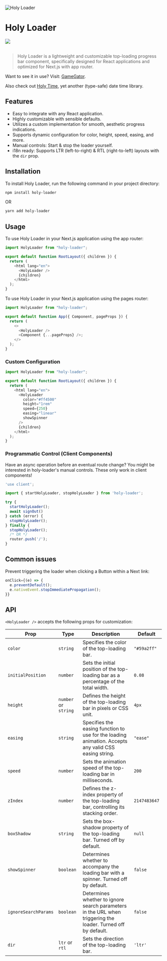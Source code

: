 ![Holy Loader](https://github.com/user-attachments/assets/4058eb51-92ce-4df2-86ac-73ce4c049ded)

<h1>Holy Loader</h1>
<a href="https://www.npmjs.com/package/holy-loader"><img src="https://img.shields.io/npm/v/holy-loader.svg?style=flat" /></a>
<br>
<br>

> Holy Loader is a lightweight and customizable top-loading progress bar component, specifically designed for React applications and optimized for Next.js with app router.

Want to see it in use? Visit: [GameGator](https://gamegator.net).

Also check out [Holy Time](https://github.com/badosz0/holy-time), yet another (type-safe) date time library.

## Features

- Easy to integrate with any React application.
- Highly customizable with sensible defaults.
- Utilizes a custom implementation for smooth, aesthetic progress indications.
- Supports dynamic configuration for color, height, speed, easing, and more.
- Manual controls: Start & stop the loader yourself.
- i18n ready: Supports LTR (left-to-right) & RTL (right-to-left) layouts with the `dir` prop.

## Installation

To install Holy Loader, run the following command in your project directory:

```bash
npm install holy-loader
```

OR

```bash
yarn add holy-loader
```

## Usage

To use Holy Loader in your Next.js application using the app router:

```typescript
import HolyLoader from "holy-loader";

export default function RootLayout({ children }) {
  return (
    <html lang="en">
      <HolyLoader />
      {children}
    </html>
  );
}
```

To use Holy Loader in your Next.js application using the pages router:

```typescript
import HolyLoader from "holy-loader";

export default function App({ Component, pageProps }) {
  return (
    <>
      <HolyLoader />
      <Component {...pageProps} />;
    </>
  );
}
```

### Custom Configuration

```typescript
import HolyLoader from "holy-loader";

export default function RootLayout({ children }) {
  return (
    <html lang="en">
      <HolyLoader
        color="#ff4500"
        height="1rem"
        speed={250}
        easing="linear"
        showSpinner
      />
      {children}
    </html>
  );
}
```

### Programmatic Control (Client Components)

Have an async operation before an eventual route change? You might be interested in holy-loader's manual controls. These only work in client components!

```typescript
'use client';

import { startHolyLoader, stopHolyLoader } from 'holy-loader';

try {
  startHolyLoader();
  await signOut()
} catch (error) {
  stopHolyLoader();
} finally {
  stopHolyLoader();
  /* OR */
  router.push('/');
}
```

## Common issues

Prevent triggering the loader when clicking a Button within a Next link:

```typescript
onClick={(e) => {
  e.preventDefault();
  e.nativeEvent.stopImmediatePropagation();
}}
```

## API

`<HolyLoader />` accepts the following props for customization:

| Prop                 | Type                 | Description                                                                                                  | Default      |
|----------------------|----------------------|--------------------------------------------------------------------------------------------------------------|--------------|
| `color`              | `string`             | Specifies the color of the top-loading bar.                                                                  | `"#59a2ff"`  |
| `initialPosition`    | `number`             | Sets the initial position of the top-loading bar as a percentage of the total width.                         | `0.08`       |
| `height`             | `number` or `string` | Defines the height of the top-loading bar in pixels or CSS unit.                                             | `4px`        |
| `easing`             | `string`             | Specifies the easing function to use for the loading animation. Accepts any valid CSS easing string.         | `"ease"`     |
| `speed`              | `number`             | Sets the animation speed of the top-loading bar in milliseconds.                                             | `200`        |
| `zIndex`             | `number`             | Defines the z-index property of the top-loading bar, controlling its stacking order.                         | `2147483647` |
| `boxShadow`          | `string`             | Sets the box-shadow property of the top-loading bar. Turned off by default.                                  | `null`       |
| `showSpinner`        | `boolean`            | Determines whether to accompany the loading bar with a spinner. Turned off by default.                       | `false`      |
| `ignoreSearchParams` | `boolean`            | Determines whether to ignore search parameters in the URL when triggering the loader. Turned off by default. | `false`      |
| `dir`                | `ltr` or `rtl`       | Sets the direction of the top-loading bar.                                                                   | `'ltr'`      |
